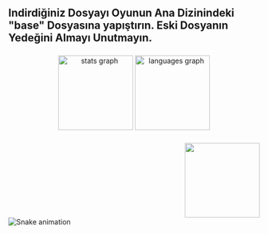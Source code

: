 <h2 align="left">Indirdiğiniz Dosyayı Oyunun Ana Dizinindeki "base" Dosyasına yapıştırın. Eski Dosyanın Yedeğini Almayı Unutmayın.</h2>

###

<div align="center">
  <img src="https://github-readme-stats.vercel.app/api?username=OsmanCitci&hide_title=false&hide_rank=false&show_icons=true&include_all_commits=true&count_private=true&disable_animations=false&theme=dracula&locale=en&hide_border=false" height="150" alt="stats graph"  />
  <img src="https://github-readme-stats.vercel.app/api/top-langs?username=OsmanCitci&locale=en&hide_title=false&layout=compact&card_width=320&langs_count=5&theme=dracula&hide_border=false" height="150" alt="languages graph"  />
</div>

###

<img align="right" height="150" src="//i.imgflip.com/bkgp9.jpg"  />

###

<br clear="both">

<img src="https://raw.githubusercontent.com/OsmanCitci/OsmanCitci/output/snake.svg" alt="Snake animation" />

###
